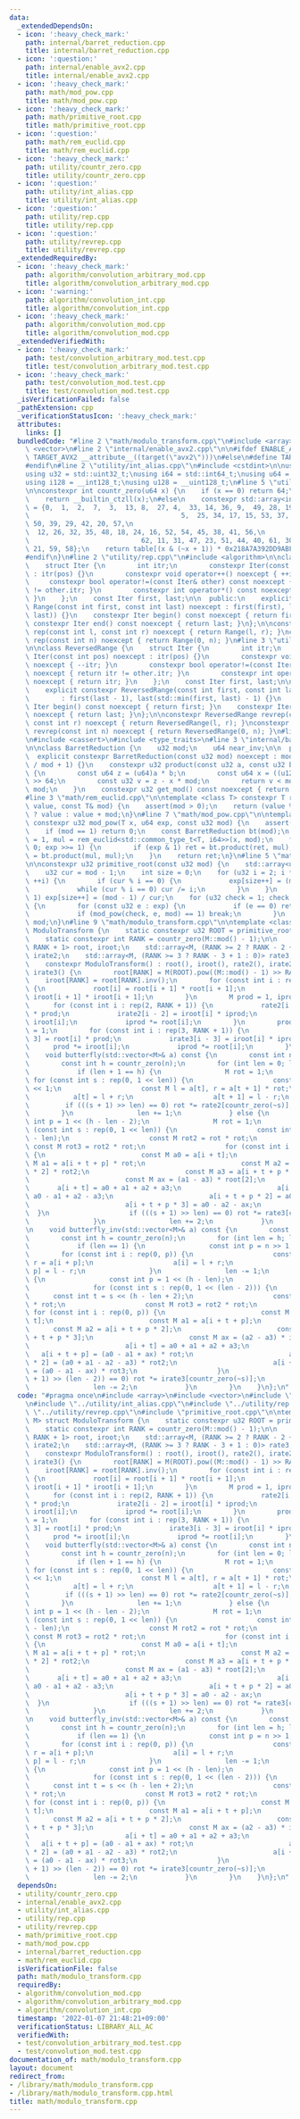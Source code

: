 ```yaml
---
data:
  _extendedDependsOn:
  - icon: ':heavy_check_mark:'
    path: internal/barret_reduction.cpp
    title: internal/barret_reduction.cpp
  - icon: ':question:'
    path: internal/enable_avx2.cpp
    title: internal/enable_avx2.cpp
  - icon: ':heavy_check_mark:'
    path: math/mod_pow.cpp
    title: math/mod_pow.cpp
  - icon: ':heavy_check_mark:'
    path: math/primitive_root.cpp
    title: math/primitive_root.cpp
  - icon: ':question:'
    path: math/rem_euclid.cpp
    title: math/rem_euclid.cpp
  - icon: ':heavy_check_mark:'
    path: utility/countr_zero.cpp
    title: utility/countr_zero.cpp
  - icon: ':question:'
    path: utility/int_alias.cpp
    title: utility/int_alias.cpp
  - icon: ':question:'
    path: utility/rep.cpp
    title: utility/rep.cpp
  - icon: ':question:'
    path: utility/revrep.cpp
    title: utility/revrep.cpp
  _extendedRequiredBy:
  - icon: ':heavy_check_mark:'
    path: algorithm/convolution_arbitrary_mod.cpp
    title: algorithm/convolution_arbitrary_mod.cpp
  - icon: ':warning:'
    path: algorithm/convolution_int.cpp
    title: algorithm/convolution_int.cpp
  - icon: ':heavy_check_mark:'
    path: algorithm/convolution_mod.cpp
    title: algorithm/convolution_mod.cpp
  _extendedVerifiedWith:
  - icon: ':heavy_check_mark:'
    path: test/convolution_arbitrary_mod.test.cpp
    title: test/convolution_arbitrary_mod.test.cpp
  - icon: ':heavy_check_mark:'
    path: test/convolution_mod.test.cpp
    title: test/convolution_mod.test.cpp
  _isVerificationFailed: false
  _pathExtension: cpp
  _verificationStatusIcon: ':heavy_check_mark:'
  attributes:
    links: []
  bundledCode: "#line 2 \"math/modulo_transform.cpp\"\n#include <array>\n#include\
    \ <vector>\n#line 2 \"internal/enable_avx2.cpp\"\n\n#ifdef ENABLE_AVX2\n#define\
    \ TARGET_AVX2 __attribute__((target(\"avx2\")))\n#else\n#define TARGET_AVX2\n\
    #endif\n#line 2 \"utility/int_alias.cpp\"\n#include <cstdint>\n\nusing i32 = std::int32_t;\n\
    using u32 = std::uint32_t;\nusing i64 = std::int64_t;\nusing u64 = std::uint64_t;\n\
    using i128 = __int128_t;\nusing u128 = __uint128_t;\n#line 5 \"utility/countr_zero.cpp\"\
    \n\nconstexpr int countr_zero(u64 x) {\n    if (x == 0) return 64;\n#ifdef __GNUC__\n\
    \    return __builtin_ctzll(x);\n#else\n    constexpr std::array<int, 64> table\
    \ = {0,  1,  2,  7,  3,  13, 8,  27, 4,  33, 14, 36, 9,  49, 28, 19,\n       \
    \                                      5,  25, 34, 17, 15, 53, 37, 55, 10, 46,\
    \ 50, 39, 29, 42, 20, 57,\n                                             63, 6,\
    \  12, 26, 32, 35, 48, 18, 24, 16, 52, 54, 45, 38, 41, 56,\n                 \
    \                            62, 11, 31, 47, 23, 51, 44, 40, 61, 30, 22, 43, 60,\
    \ 21, 59, 58};\n    return table[(x & (~x + 1)) * 0x218A7A392DD9ABF >> 58 & 0x3F];\n\
    #endif\n}\n#line 2 \"utility/rep.cpp\"\n#include <algorithm>\n\nclass Range {\n\
    \    struct Iter {\n        int itr;\n        constexpr Iter(const int pos) noexcept\
    \ : itr(pos) {}\n        constexpr void operator++() noexcept { ++itr; }\n   \
    \     constexpr bool operator!=(const Iter& other) const noexcept { return itr\
    \ != other.itr; }\n        constexpr int operator*() const noexcept { return itr;\
    \ }\n    };\n    const Iter first, last;\n\n  public:\n    explicit constexpr\
    \ Range(const int first, const int last) noexcept : first(first), last(std::max(first,\
    \ last)) {}\n    constexpr Iter begin() const noexcept { return first; }\n   \
    \ constexpr Iter end() const noexcept { return last; }\n};\n\nconstexpr Range\
    \ rep(const int l, const int r) noexcept { return Range(l, r); }\nconstexpr Range\
    \ rep(const int n) noexcept { return Range(0, n); }\n#line 3 \"utility/revrep.cpp\"\
    \n\nclass ReversedRange {\n    struct Iter {\n        int itr;\n        constexpr\
    \ Iter(const int pos) noexcept : itr(pos) {}\n        constexpr void operator++()\
    \ noexcept { --itr; }\n        constexpr bool operator!=(const Iter& other) const\
    \ noexcept { return itr != other.itr; }\n        constexpr int operator*() const\
    \ noexcept { return itr; }\n    };\n    const Iter first, last;\n\n  public:\n\
    \    explicit constexpr ReversedRange(const int first, const int last) noexcept\n\
    \        : first(last - 1), last(std::min(first, last) - 1) {}\n    constexpr\
    \ Iter begin() const noexcept { return first; }\n    constexpr Iter end() const\
    \ noexcept { return last; }\n};\n\nconstexpr ReversedRange revrep(const int l,\
    \ const int r) noexcept { return ReversedRange(l, r); }\nconstexpr ReversedRange\
    \ revrep(const int n) noexcept { return ReversedRange(0, n); }\n#line 2 \"math/mod_pow.cpp\"\
    \n#include <cassert>\n#include <type_traits>\n#line 3 \"internal/barret_reduction.cpp\"\
    \n\nclass BarretReduction {\n    u32 mod;\n    u64 near_inv;\n\n  public:\n  \
    \  explicit constexpr BarretReduction(const u32 mod) noexcept : mod(mod), near_inv((u64)(-1)\
    \ / mod + 1) {}\n    constexpr u32 product(const u32 a, const u32 b) const noexcept\
    \ {\n        const u64 z = (u64)a * b;\n        const u64 x = ((u128)z * near_inv)\
    \ >> 64;\n        const u32 v = z - x * mod;\n        return v < mod ? v : v +\
    \ mod;\n    }\n    constexpr u32 get_mod() const noexcept { return mod; }\n};\n\
    #line 3 \"math/rem_euclid.cpp\"\n\ntemplate <class T> constexpr T rem_euclid(T\
    \ value, const T& mod) {\n    assert(mod > 0);\n    return (value %= mod) >= 0\
    \ ? value : value + mod;\n}\n#line 7 \"math/mod_pow.cpp\"\n\ntemplate <class T>\
    \ constexpr u32 mod_pow(T x, u64 exp, const u32 mod) {\n    assert(mod > 0);\n\
    \    if (mod == 1) return 0;\n    const BarretReduction bt(mod);\n    u32 ret\
    \ = 1, mul = rem_euclid<std::common_type_t<T, i64>>(x, mod);\n    for (; exp >\
    \ 0; exp >>= 1) {\n        if (exp & 1) ret = bt.product(ret, mul);\n        mul\
    \ = bt.product(mul, mul);\n    }\n    return ret;\n}\n#line 5 \"math/primitive_root.cpp\"\
    \n\nconstexpr u32 primitive_root(const u32 mod) {\n    std::array<u32, 32> exp{};\n\
    \    u32 cur = mod - 1;\n    int size = 0;\n    for (u32 i = 2; i * i <= cur;\
    \ ++i) {\n        if (cur % i == 0) {\n            exp[size++] = (mod - 1) / i;\n\
    \            while (cur % i == 0) cur /= i;\n        }\n    }\n    if (cur !=\
    \ 1) exp[size++] = (mod - 1) / cur;\n    for (u32 check = 1; check < mod; ++check)\
    \ {\n        for (const u32 e : exp) {\n            if (e == 0) return check;\n\
    \            if (mod_pow(check, e, mod) == 1) break;\n        }\n    }\n    return\
    \ mod;\n}\n#line 9 \"math/modulo_transform.cpp\"\n\ntemplate <class M> struct\
    \ ModuloTransform {\n    static constexpr u32 ROOT = primitive_root(M::mod());\n\
    \    static constexpr int RANK = countr_zero(M::mod() - 1);\n\n    std::array<M,\
    \ RANK + 1> root, iroot;\n    std::array<M, (RANK >= 2 ? RANK - 2 + 1 : 0)> rate2,\
    \ irate2;\n    std::array<M, (RANK >= 3 ? RANK - 3 + 1 : 0)> rate3, irate3;\n\n\
    \    constexpr ModuloTransform() : root(), iroot(), rate2(), irate2(), rate3(),\
    \ irate3() {\n        root[RANK] = M(ROOT).pow((M::mod() - 1) >> RANK);\n    \
    \    iroot[RANK] = root[RANK].inv();\n        for (const int i : revrep(0, RANK))\
    \ {\n            root[i] = root[i + 1] * root[i + 1];\n            iroot[i] =\
    \ iroot[i + 1] * iroot[i + 1];\n        }\n        M prod = 1, iprod = 1;\n  \
    \      for (const int i : rep(2, RANK + 1)) {\n            rate2[i - 2] = root[i]\
    \ * prod;\n            irate2[i - 2] = iroot[i] * iprod;\n            prod *=\
    \ iroot[i];\n            iprod *= root[i];\n        }\n        prod = 1, iprod\
    \ = 1;\n        for (const int i : rep(3, RANK + 1)) {\n            rate3[i -\
    \ 3] = root[i] * prod;\n            irate3[i - 3] = iroot[i] * iprod;\n      \
    \      prod *= iroot[i];\n            iprod *= root[i];\n        }\n    }\n\n\
    \    void butterfly(std::vector<M>& a) const {\n        const int n = a.size();\n\
    \        const int h = countr_zero(n);\n        for (int len = 0; len < h;) {\n\
    \            if (len + 1 == h) {\n                M rot = 1;\n               \
    \ for (const int s : rep(0, 1 << len)) {\n                    const int t = s\
    \ << 1;\n                    const M l = a[t], r = a[t + 1] * rot;\n         \
    \           a[t] = l + r;\n                    a[t + 1] = l - r;\n           \
    \         if (((s + 1) >> len) == 0) rot *= rate2[countr_zero(~s)];\n        \
    \        }\n                len += 1;\n            } else {\n                const\
    \ int p = 1 << (h - len - 2);\n                M rot = 1;\n                for\
    \ (const int s : rep(0, 1 << len)) {\n                    const int t = s << (h\
    \ - len);\n                    const M rot2 = rot * rot;\n                   \
    \ const M rot3 = rot2 * rot;\n                    for (const int i : rep(0, p))\
    \ {\n                        const M a0 = a[i + t];\n                        const\
    \ M a1 = a[i + t + p] * rot;\n                        const M a2 = a[i + t + p\
    \ * 2] * rot2;\n                        const M a3 = a[i + t + p * 3] * rot3;\n\
    \                        const M ax = (a1 - a3) * root[2];\n                 \
    \       a[i + t] = a0 + a1 + a2 + a3;\n                        a[i + t + p] =\
    \ a0 - a1 + a2 - a3;\n                        a[i + t + p * 2] = a0 - a2 + ax;\n\
    \                        a[i + t + p * 3] = a0 - a2 - ax;\n                  \
    \  }\n                    if (((s + 1) >> len) == 0) rot *= rate3[countr_zero(~s)];\n\
    \                }\n                len += 2;\n            }\n        }\n    }\n\
    \n    void butterfly_inv(std::vector<M>& a) const {\n        const int n = a.size();\n\
    \        const int h = countr_zero(n);\n        for (int len = h; len > 0;) {\n\
    \            if (len == 1) {\n                const int p = n >> 1;\n        \
    \        for (const int i : rep(0, p)) {\n                    const M l = a[i],\
    \ r = a[i + p];\n                    a[i] = l + r;\n                    a[i +\
    \ p] = l - r;\n                }\n                len -= 1;\n            } else\
    \ {\n                const int p = 1 << (h - len);\n                M rot = 1;\n\
    \                for (const int s : rep(0, 1 << (len - 2))) {\n              \
    \      const int t = s << (h - len + 2);\n                    const M rot2 = rot\
    \ * rot;\n                    const M rot3 = rot2 * rot;\n                   \
    \ for (const int i : rep(0, p)) {\n                        const M a0 = a[i +\
    \ t];\n                        const M a1 = a[i + t + p];\n                  \
    \      const M a2 = a[i + t + p * 2];\n                        const M a3 = a[i\
    \ + t + p * 3];\n                        const M ax = (a2 - a3) * iroot[2];\n\
    \                        a[i + t] = a0 + a1 + a2 + a3;\n                     \
    \   a[i + t + p] = (a0 - a1 + ax) * rot;\n                        a[i + t + p\
    \ * 2] = (a0 + a1 - a2 - a3) * rot2;\n                        a[i + t + p * 3]\
    \ = (a0 - a1 - ax) * rot3;\n                    }\n                    if (((s\
    \ + 1) >> (len - 2)) == 0) rot *= irate3[countr_zero(~s)];\n                }\n\
    \                len -= 2;\n            }\n        }\n    }\n};\n"
  code: "#pragma once\n#include <array>\n#include <vector>\n#include \"../utility/countr_zero.cpp\"\
    \n#include \"../utility/int_alias.cpp\"\n#include \"../utility/rep.cpp\"\n#include\
    \ \"../utility/revrep.cpp\"\n#include \"primitive_root.cpp\"\n\ntemplate <class\
    \ M> struct ModuloTransform {\n    static constexpr u32 ROOT = primitive_root(M::mod());\n\
    \    static constexpr int RANK = countr_zero(M::mod() - 1);\n\n    std::array<M,\
    \ RANK + 1> root, iroot;\n    std::array<M, (RANK >= 2 ? RANK - 2 + 1 : 0)> rate2,\
    \ irate2;\n    std::array<M, (RANK >= 3 ? RANK - 3 + 1 : 0)> rate3, irate3;\n\n\
    \    constexpr ModuloTransform() : root(), iroot(), rate2(), irate2(), rate3(),\
    \ irate3() {\n        root[RANK] = M(ROOT).pow((M::mod() - 1) >> RANK);\n    \
    \    iroot[RANK] = root[RANK].inv();\n        for (const int i : revrep(0, RANK))\
    \ {\n            root[i] = root[i + 1] * root[i + 1];\n            iroot[i] =\
    \ iroot[i + 1] * iroot[i + 1];\n        }\n        M prod = 1, iprod = 1;\n  \
    \      for (const int i : rep(2, RANK + 1)) {\n            rate2[i - 2] = root[i]\
    \ * prod;\n            irate2[i - 2] = iroot[i] * iprod;\n            prod *=\
    \ iroot[i];\n            iprod *= root[i];\n        }\n        prod = 1, iprod\
    \ = 1;\n        for (const int i : rep(3, RANK + 1)) {\n            rate3[i -\
    \ 3] = root[i] * prod;\n            irate3[i - 3] = iroot[i] * iprod;\n      \
    \      prod *= iroot[i];\n            iprod *= root[i];\n        }\n    }\n\n\
    \    void butterfly(std::vector<M>& a) const {\n        const int n = a.size();\n\
    \        const int h = countr_zero(n);\n        for (int len = 0; len < h;) {\n\
    \            if (len + 1 == h) {\n                M rot = 1;\n               \
    \ for (const int s : rep(0, 1 << len)) {\n                    const int t = s\
    \ << 1;\n                    const M l = a[t], r = a[t + 1] * rot;\n         \
    \           a[t] = l + r;\n                    a[t + 1] = l - r;\n           \
    \         if (((s + 1) >> len) == 0) rot *= rate2[countr_zero(~s)];\n        \
    \        }\n                len += 1;\n            } else {\n                const\
    \ int p = 1 << (h - len - 2);\n                M rot = 1;\n                for\
    \ (const int s : rep(0, 1 << len)) {\n                    const int t = s << (h\
    \ - len);\n                    const M rot2 = rot * rot;\n                   \
    \ const M rot3 = rot2 * rot;\n                    for (const int i : rep(0, p))\
    \ {\n                        const M a0 = a[i + t];\n                        const\
    \ M a1 = a[i + t + p] * rot;\n                        const M a2 = a[i + t + p\
    \ * 2] * rot2;\n                        const M a3 = a[i + t + p * 3] * rot3;\n\
    \                        const M ax = (a1 - a3) * root[2];\n                 \
    \       a[i + t] = a0 + a1 + a2 + a3;\n                        a[i + t + p] =\
    \ a0 - a1 + a2 - a3;\n                        a[i + t + p * 2] = a0 - a2 + ax;\n\
    \                        a[i + t + p * 3] = a0 - a2 - ax;\n                  \
    \  }\n                    if (((s + 1) >> len) == 0) rot *= rate3[countr_zero(~s)];\n\
    \                }\n                len += 2;\n            }\n        }\n    }\n\
    \n    void butterfly_inv(std::vector<M>& a) const {\n        const int n = a.size();\n\
    \        const int h = countr_zero(n);\n        for (int len = h; len > 0;) {\n\
    \            if (len == 1) {\n                const int p = n >> 1;\n        \
    \        for (const int i : rep(0, p)) {\n                    const M l = a[i],\
    \ r = a[i + p];\n                    a[i] = l + r;\n                    a[i +\
    \ p] = l - r;\n                }\n                len -= 1;\n            } else\
    \ {\n                const int p = 1 << (h - len);\n                M rot = 1;\n\
    \                for (const int s : rep(0, 1 << (len - 2))) {\n              \
    \      const int t = s << (h - len + 2);\n                    const M rot2 = rot\
    \ * rot;\n                    const M rot3 = rot2 * rot;\n                   \
    \ for (const int i : rep(0, p)) {\n                        const M a0 = a[i +\
    \ t];\n                        const M a1 = a[i + t + p];\n                  \
    \      const M a2 = a[i + t + p * 2];\n                        const M a3 = a[i\
    \ + t + p * 3];\n                        const M ax = (a2 - a3) * iroot[2];\n\
    \                        a[i + t] = a0 + a1 + a2 + a3;\n                     \
    \   a[i + t + p] = (a0 - a1 + ax) * rot;\n                        a[i + t + p\
    \ * 2] = (a0 + a1 - a2 - a3) * rot2;\n                        a[i + t + p * 3]\
    \ = (a0 - a1 - ax) * rot3;\n                    }\n                    if (((s\
    \ + 1) >> (len - 2)) == 0) rot *= irate3[countr_zero(~s)];\n                }\n\
    \                len -= 2;\n            }\n        }\n    }\n};\n"
  dependsOn:
  - utility/countr_zero.cpp
  - internal/enable_avx2.cpp
  - utility/int_alias.cpp
  - utility/rep.cpp
  - utility/revrep.cpp
  - math/primitive_root.cpp
  - math/mod_pow.cpp
  - internal/barret_reduction.cpp
  - math/rem_euclid.cpp
  isVerificationFile: false
  path: math/modulo_transform.cpp
  requiredBy:
  - algorithm/convolution_mod.cpp
  - algorithm/convolution_arbitrary_mod.cpp
  - algorithm/convolution_int.cpp
  timestamp: '2022-01-07 21:48:21+09:00'
  verificationStatus: LIBRARY_ALL_AC
  verifiedWith:
  - test/convolution_arbitrary_mod.test.cpp
  - test/convolution_mod.test.cpp
documentation_of: math/modulo_transform.cpp
layout: document
redirect_from:
- /library/math/modulo_transform.cpp
- /library/math/modulo_transform.cpp.html
title: math/modulo_transform.cpp
---
```

